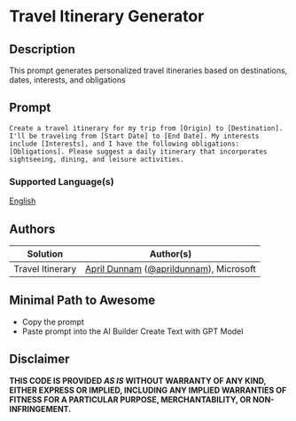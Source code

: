 # Travel Itinerary Generator

## Description

This prompt generates personalized travel itineraries based on destinations, dates, interests, and obligations

## Prompt

```
Create a travel itinerary for my trip from [Origin] to [Destination]. I'll be traveling from [Start Date] to [End Date]. My interests include [Interests], and I have the following obligations: [Obligations]. Please suggest a daily itinerary that incorporates sightseeing, dining, and leisure activities.
```

### Supported Language(s)

[English](./en-us/prompt.md)

## Authors

Solution|Author(s)
--------|---------
Travel Itinerary | [April Dunnam](https://github.com/aprildunnam) ([@aprildunnam](https://twitter.com/aprildunnam)), Microsoft

## Minimal Path to Awesome

* Copy the prompt
* Paste prompt into the AI Builder Create Text with GPT Model

## Disclaimer

**THIS CODE IS PROVIDED *AS IS* WITHOUT WARRANTY OF ANY KIND, EITHER EXPRESS OR IMPLIED, INCLUDING ANY IMPLIED WARRANTIES OF FITNESS FOR A PARTICULAR PURPOSE, MERCHANTABILITY, OR NON-INFRINGEMENT.**
